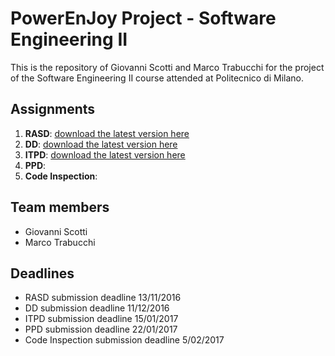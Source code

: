 # PowerEnJoy Project - Software Engineering II
This is the repository of Giovanni Scotti and Marco Trabucchi for the project of the Software Engineering II course attended at Politecnico di Milano.

## Assignments
1. **RASD**: [download the latest version here](https://github.com/GiovanniScotti/PowerEnjoy-SEII-Project-Scotti-Trabucchi/tree/master/DELIVERIES/RASD_15012017_v3.pdf)
2. **DD**: [download the latest version here](https://github.com/GiovanniScotti/PowerEnjoy-SEII-Project-Scotti-Trabucchi/tree/master/DELIVERIES/DD_15012017_v2.pdf)
3. **ITPD**: [download the latest version here](https://github.com/GiovanniScotti/PowerEnjoy-SEII-Project-Scotti-Trabucchi/tree/master/DELIVERIES/ITPD_15012017_v1.pdf)
4. **PPD**:
5. **Code Inspection**:

## Team members
* Giovanni Scotti
* Marco Trabucchi

## Deadlines
* RASD submission deadline 13/11/2016
* DD submission deadline 11/12/2016
* ITPD submission deadline 15/01/2017
* PPD submission deadline 22/01/2017
* Code Inspection submission deadline 5/02/2017
